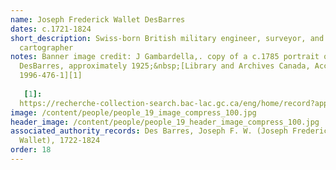 ```yaml
---
name: Joseph Frederick Wallet DesBarres
dates: c.1721-1824
short_description: Swiss-born British military engineer, surveyor, and
  cartographer
notes: Banner image credit: J Gambardella,. copy of a c.1785 portrait of J.F.W.
  DesBarres, approximately 1925;&nbsp;[Library and Archives Canada, Acc. No.
  1996-476-1][1]
  
   [1]:
  https://recherche-collection-search.bac-lac.gc.ca/eng/home/record?app=FonAndCol&IdNumber=2837224&q=desbarres
image: /content/people/people_19_image_compress_100.jpg
header_image: /content/people/people_19_header_image_compress_100.jpg
associated_authority_records: Des Barres, Joseph F. W. (Joseph Frederick
  Wallet), 1722-1824
order: 18
---
```

